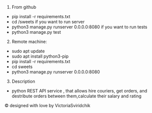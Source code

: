 1) From github 

- pip install -r requirements.txt
- cd /sweets
if you want to run server
- python3 manage.py runserver 0.0.0.0:8080
if you want to run tests
- python3 manage.py test

2) Remote machine:
- sudo apt update
- sudo apt install python3-pip
- pip install -r requirements.txt
- cd sweets
- python3 manage.py runserver 0.0.0.0:8080


3) Description
- python REST API service , that allows hire couriers, get orders, and destribute orders between them,calculate their salary and rating


© designed with love by VictoriaSviridchik
